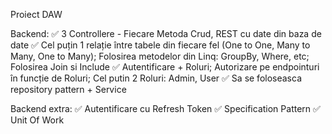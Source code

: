 Proiect DAW

Backend:
  ✅ 3 Controllere - Fiecare Metoda Crud, REST cu date din baza de date
  ✅ Cel puțin 1 relație între tabele din fiecare fel (One to One, Many to Many, One to Many); Folosirea metodelor din Linq: GroupBy, Where, etc; Folosirea Join si Include
  ✅ Autentificare + Roluri; Autorizare pe endpointuri în funcție de Roluri; Cel putin 2 Roluri: Admin, User
  ✅ Sa se foloseasca repository pattern + Service

Backend extra:
  ✅ Autentificare cu Refresh Token
  ✅ Specification Pattern
  ✅ Unit Of Work
